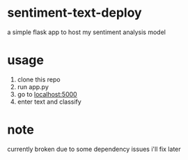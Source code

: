 # sentiment-text-deploy

a simple flask app to host my sentiment analysis model

# usage

1. clone this repo
2. run app.py
3. go to [localhost:5000](localhost:5000)
4. enter text and classify

# note

currently broken due to some dependency issues i'll fix later
